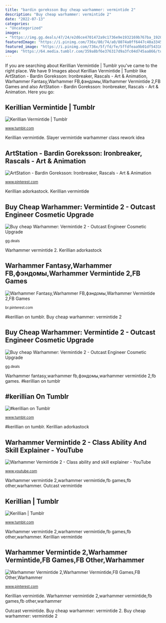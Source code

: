 ```yaml
---
title: "bardin goreksson Buy cheap warhammer: vermintide 2"
description: "Buy cheap warhammer: vermintide 2"
date: "2022-07-13"
categories:
- "Uncategorized"
images:
- "https://img.gg.deals/47/24/e2d6ce4701472a9c1736e9e1932169b767ba_1920xt1080_S1000.jpg"
featuredImage: "https://i.pinimg.com/736x/80/74/a0/8074a0ff6447c40a3345170bb9ac4139.jpg"
featured_image: "https://i.pinimg.com/736x/5f/fd/fe/5ffdfeaa9b01df543104d780bee8034a.jpg"
image: "https://64.media.tumblr.com/359a8bf6e376317d9a3fc04d745aa866/tumblr_p5svm3BdKF1qhs544o5_500.png"
---
```


If you are searching about Kerillian Vermintide | Tumblr you've came to the right place. We have 9 Images about Kerillian Vermintide | Tumblr like ArtStation - Bardin Goreksson: Ironbreaker, Rascals - Art &amp; Animation, Warhammer Fantasy,Warhammer FB,фэндомы,Warhammer Vermintide 2,FB Games and also ArtStation - Bardin Goreksson: Ironbreaker, Rascals - Art &amp; Animation. Here you go:

## Kerillian Vermintide | Tumblr

![Kerillian Vermintide | Tumblr](https://64.media.tumblr.com/359a8bf6e376317d9a3fc04d745aa866/tumblr_p5svm3BdKF1qhs544o5_500.png "Vermintide kerillian")

<small>www.tumblr.com</small>

Kerillian vermintide. Slayer vermintide warhammer class rework idea

## ArtStation - Bardin Goreksson: Ironbreaker, Rascals - Art &amp; Animation

![ArtStation - Bardin Goreksson: Ironbreaker, Rascals - Art &amp; Animation](https://i.pinimg.com/736x/80/74/a0/8074a0ff6447c40a3345170bb9ac4139.jpg "Outcast vermintide")

<small>www.pinterest.com</small>

Kerillian adorkastock. Kerillian vermintide

## Buy Cheap Warhammer: Vermintide 2 - Outcast Engineer Cosmetic Upgrade

![Buy cheap Warhammer: Vermintide 2 - Outcast Engineer Cosmetic Upgrade](https://img.gg.deals/47/24/e2d6ce4701472a9c1736e9e1932169b767ba_1920xt1080_S1000.jpg "Vermintide kerillian")

<small>gg.deals</small>

Warhammer vermintide 2. Kerillian adorkastock

## Warhammer Fantasy,Warhammer FB,фэндомы,Warhammer Vermintide 2,FB Games

![Warhammer Fantasy,Warhammer FB,фэндомы,Warhammer Vermintide 2,FB Games](https://i.pinimg.com/736x/5f/fd/fe/5ffdfeaa9b01df543104d780bee8034a.jpg "Warhammer vermintide 2,warhammer vermintide,fb games,fb other,warhammer")

<small>br.pinterest.com</small>

#kerillian on tumblr. Buy cheap warhammer: vermintide 2

## Buy Cheap Warhammer: Vermintide 2 - Outcast Engineer Cosmetic Upgrade

![Buy cheap Warhammer: Vermintide 2 - Outcast Engineer Cosmetic Upgrade](https://img.gg.deals/47/24/e2d6ce4701472a9c1736e9e1932169b767ba_1824cr970.jpg "Warhammer bardin ironbreaker vermintide")

<small>gg.deals</small>

Warhammer fantasy,warhammer fb,фэндомы,warhammer vermintide 2,fb games. #kerillian on tumblr

## #kerillian On Tumblr

![#kerillian on Tumblr](https://64.media.tumblr.com/91a8aa33e721725f652d656b9f88dc7f/26ede822057efe34-31/s1280x1920/53c380288ba1d083f9fd91dcd8ad8022713ccbe6.jpg "Kerillian vermintide")

<small>www.tumblr.com</small>

#kerillian on tumblr. Kerillian adorkastock

## Warhammer Vermintide 2 - Class Ability And Skill Explainer - YouTube

![Warhammer Vermintide 2 - Class ability and skill explainer - YouTube](https://i.ytimg.com/vi/kmrTt11xI0A/maxresdefault.jpg "#kerillian on tumblr")

<small>www.youtube.com</small>

Warhammer vermintide 2,warhammer vermintide,fb games,fb other,warhammer. Outcast vermintide

## Kerillian | Tumblr

![Kerillian | Tumblr](https://66.media.tumblr.com/81415ae93e18aeb31d56c153ad55c5be/tumblr_p8h7c8m1Wi1vg53ymo4_r3_500.jpg "Warhammer bardin ironbreaker vermintide")

<small>www.tumblr.com</small>

Warhammer vermintide 2,warhammer vermintide,fb games,fb other,warhammer. Kerillian vermintide

## Warhammer Vermintide 2,Warhammer Vermintide,FB Games,FB Other,Warhammer

![Warhammer Vermintide 2,Warhammer Vermintide,FB Games,FB Other,Warhammer](https://i.pinimg.com/736x/cc/7a/7c/cc7a7c9232280f77a87fe26cd5ef45e1.jpg "Slayer vermintide warhammer class rework idea")

<small>www.pinterest.com</small>

Kerillian vermintide. Warhammer vermintide 2,warhammer vermintide,fb games,fb other,warhammer

Outcast vermintide. Buy cheap warhammer: vermintide 2. Buy cheap warhammer: vermintide 2
